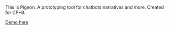This is Pigeon. A prototyping tool for chatbots narratives and more. Created for CP+B.

[Demo here](http://cpb-pigeon.netlify.com/)
